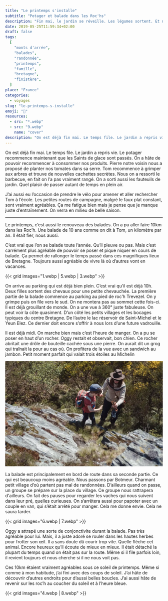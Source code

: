 ```yaml
---
title: "Le printemps s'installe"
subtitle: "Potager et balade dans les Roc'hs"
description: "Fin mai, le jardin se réveille. Les légumes sortent. Et nous on recommence les balades dans les monts d'Arrée."
date: 2019-05-25T11:59:34+02:00
draft: false
tags:
  [
    "monts d'arrée",
    "balades",
    "randonnée",
    "printemps",
    "famille",
    "bretagne",
    "finistère",
  ]
place: "France"
categories:
  - voyages
slug: "le-printemps-s-installe"
emoji: "🌱"
resources:
  - src: "*.webp"
  - src: "9.webp"
    name: "cover"
description: "On est déjà fin mai. Le temps file. Le jardin a repris vie. Le potager recommence maintenant que les Saints de glace sont passés. On a hâte de pouvoir recommencer à consommer nos produits. Pierre notre voisin nous a proposé de planter nos tomates dans sa serre. Tom recommence à grimper aux arbres et trouve de nouvelles cachettes secrètes. Nous on a ressorti le barbecue, en fait on l’a pas vraiment rangé. On a sorti aussi les fauteuils de jardin. Quel plaisir de passer autant de temps en plein air."
---
```


On est déjà fin mai. Le temps file. Le jardin a repris vie. Le potager recommence maintenant que les Saints de glace sont passés. On a hâte de pouvoir recommencer à consommer nos produits. Pierre notre voisin nous a proposé de planter nos tomates dans sa serre. Tom recommence à grimper aux arbres et trouve de nouvelles cachettes secrètes. Nous on a ressorti le barbecue, en fait on l’a pas vraiment rangé. On a sorti aussi les fauteuils de jardin. Quel plaisir de passer autant de temps en plein air.

J’ai aussi eu l’occasion de prendre le vélo pour amener et aller rechercher Tom à l’école. Les petites routes de campagne, malgré le faux plat constant, sont vraiment agréables. Ça me fatigue bien mais je pense que je manque juste d’entraînement. On verra en milieu de belle saison.

<hr/>

Le printemps, c’est aussi le renouveau des balades. On a pu aller faire 10km dans les Roc’h. Une balade de 10 ans comme on dit à Tom, un kilomètre par an. Il était fier, nous aussi.

C’est vrai que l’on se balade toute l’année. Qu’il pleuve ou pas. Mais c’est carrément plus agréable de pouvoir se poser et pique niquer en cours de balade. Ça permet de rallonger le temps passé dans ces magnifiques lieux de Bretagne. Toujours aussi agréable de vivre là où d’autres vont en vacances.

{{< grid images="1.webp | 5.webp | 3.webp" >}}

On arrive au parking qui est déjà bien plein. C’est vrai qu’il est déjà 10h. Deux filles sortent des chevaux pour une petite chevauchée.
La première partie de la balade commence au parking au pied de roc’h Trevezel. On y grimpe puis on file vers le sud. On ne montera pas au sommet cette fois-ci. Il est déjà grouillant de monde. On a une vue à 360° juste fabuleuse. On peut voir la côte quasiment. D’un côté les petits villages et les bocages typiques du centre Bretagne. De l’autre le lac réservoir de Saint-Michel et le Yeun Elez. Ce dernier doit encore s’offrir à nous lors d’une future vadrouille.

Il est déjà midi. On marche bien mais c’est l’heure de manger. On a pu se poser en haut d’un rocher. Oggy restait et observait, bon chien. Ce rocher abritait une drôle de bouteille cachée sous une pierre. On aurait dit un grog qui traînait la pour au cas où. On profitera de la vue avec un sandwich au jambon. Petit moment parfait qui valait trois étoiles au Michelin

![on grimpe pour le repas](2.webp)

La balade est principalement en bord de route dans sa seconde partie. Ce qui est beaucoup moins agréable. Nous passons par Botmeur. Charmant petit village d’où partent pas mal de randonnées. D’ailleurs quand on passe, un groupe se prépare sur la place du village. Ce groupe nous rattrapera d'ailleurs. On fait des pauses pour regarder les vaches qui nous suivent dans leur pré, quelles curieuses. On s’arrêtera aussi pour papoter avec un couple en van, qui s’était arrêté pour manger. Cela me donne envie. Cela ne saura tarder.

{{< grid images="6.webp | 7.webp" >}}

Oggy a attrapé une sorte de conjonctivite durant la balade. Pas très agréable pour lui. Mais, il a juste adoré se rouler dans les hautes herbes pour frotter son œil. Il a sans doute dû courir trop vite. Quelle flèche cet animal. Encore heureux qu’il écoute de mieux en mieux. Il était détaché la plupart du temps quand on était pas sur la route. Même si il file parfois loin, il revient toujours et nous cherche si il ne nous voit pas.

Ces 10km étaient vraiment agréables sous ce soleil de printemps. Même si comme à mon habitude, j’ai fini avec des coups de soleil. J’ai hâte de découvrir d’autres endroits pour d’aussi belles boucles.
J’ai aussi hâte de revenir sur les roc’h au coucher du soleil et à l’heure bleue.

{{< grid images="4.webp | 8.webp" >}}
